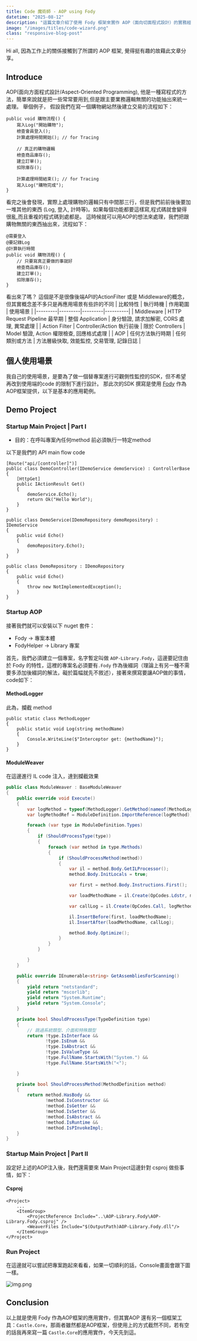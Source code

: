 ```yaml
---
title: Code 魔術師 - AOP using Fody
datetime: "2025-08-12"
description: "這篇文章介紹了使用 Fody 框架來實作 AOP（面向切面程式設計）的實務經驗。從實際工作需求出發，詳細說明了 AOP 的核心概念：把跟業務邏輯沒有直接關係、但又不可缺少的橫切關注點（像是日誌記錄、身份驗證、效能監控等等）從主要的業務程式碼中抽離出來處理"
image: "/images/titles/code-wizard.png"
class: "responsive-blog-post"
---
```


Hi all, 因為工作上的關係接觸到了所謂的 AOP 框架, 覺得挺有趣的故藉此文章分享。

## Introduce
AOP(面向方面程式設計/Aspect-Oriented Programming), 他是一種寫程式的方法，簡單來說就是把一些常常要用到,但是跟主要業務邏輯無關的功能抽出來統一處理。
舉個例子， 假設我們在寫一個購物網站然後建立交易的流程如下：
<!--more-->
```
public void 購物流程() {
    寫入Log("開始購物");  
    檢查會員登入();      
    計算處理時間開始(); // for Tracing 
    
    // 真正的購物邏輯
    檢查商品庫存();
    建立訂單();
    扣除庫存();
    
    計算處理時間結束(); // for Tracing
    寫入Log("購物完成");
}
```
看完之後會發現，實際上處理購物的邏輯只有中間那三行，但是我們前前後後要加一堆其他的東西 (Log, 登入, 計時等)。如果每個功能都要這樣寫,程式碼就會變得很亂,而且重複的程式碼到處都是。
這時候就可以用AOP的想法來處理，我們把跟購物無關的東西抽出來，流程如下：
```
@需要登入
@要記錄Log
@計算執行時間
public void 購物流程() {
    // 只要寫真正要做的事就好
    檢查商品庫存();
    建立訂單();
    扣除庫存();
}
```
看出來了嗎？ 這個是不是很像後端API的ActionFilter 或是 Middleware的概念，但其實概念差不多只是再應用場景有些許的不同
| 比較特性 | 執行時機 | 作用範圍 | 使用場景 |
|---------|---------|---------|----------|
| Middleware | HTTP Request Pipeline 最早期 | 整個 Application | 身分驗證, 請求加解密, CORS 處理, 異常處理 |
| Action Filter | Controller/Action 執行前後 | 限於 Controllers | Model 驗證, Action 權限檢查, 回應格式處理 |
| AOP | 任何方法執行時期 | 任何類別或方法 | 方法層級快取, 效能監控, 交易管理, 記錄日誌 |

## 個人使用場景
我自己的使用場景，是要為了做一個替專案進行可觀側性監控的SDK，但不希望再改到使用端的code 的限制下進行設計。
那此次的SDK 撰寫是使用 [Fody](https://github.com/Fody/Fody) 作為AOP框架提供，以下是基本的應用範例。

## Demo Project
### Startup Main Project | Part I
- 目的：在呼叫專案內任何method 前必須執行一特定method

以下是我們的 API main flow code 
```csharp=
[Route("api/[controller]")]
public class DemoController(IDemoService demoService) : ControllerBase
{
    [HttpGet]
    public IActionResult Get()
    {
        demoService.Echo();
        return Ok("Hello World");
    }
}

public class DemoService(IDemoRepository demoRepository) : IDemoService
{
    public void Echo()
    {
        demoRepository.Echo();
    }
}

public class DemoRepository : IDemoRepository
{
    public void Echo()
    {
        throw new NotImplementedException();
    }
}
```
### Startup AOP

接著我們就可以安裝以下 nuget 套件：
- Fody $\rightarrow$ 專案本體
- FodyHelper $\rightarrow$ Library 專案

首先，我們必須建立一個專案，名字暫定叫做 `AOP-Library.Fody`，這邊要記住由於 Fody 的特性，這裡的專案名必須要有`.Fody` 作為後綴詞（理論上有另一種不需要多添加後綴詞的解法，礙於篇幅就先不敘述），接著來撰寫要讓AOP做的事情，code如下：

#### MethodLogger
此為，攔截 method
```chsharp
public static class MethodLogger
{
    public static void Log(string methodName)
    {
        Console.WriteLine($"Interceptor get: {methodName}");
    }
}
```
#### ModuleWeaver
在這邊進行 IL code 注入，達到攔截效果
```csharp
public class ModuleWeaver : BaseModuleWeaver
{
    public override void Execute()
    {
        var logMethod = typeof(MethodLogger).GetMethod(nameof(MethodLogger.Log));
        var logMethodRef = ModuleDefinition.ImportReference(logMethod);

        foreach (var type in ModuleDefinition.Types)
        {
            if (ShouldProcessType(type))
            {
                foreach (var method in type.Methods)
                {
                    if (ShouldProcessMethod(method))
                    {
                        var il = method.Body.GetILProcessor();
                        method.Body.InitLocals = true;

                        var first = method.Body.Instructions.First();

                        var loadMethodName = il.Create(OpCodes.Ldstr, method.FullName);

                        var callLog = il.Create(OpCodes.Call, logMethodRef);

                        il.InsertBefore(first, loadMethodName);
                        il.InsertAfter(loadMethodName, callLog);

                        method.Body.Optimize();
                    }
                }
            }

        }
    }

    public override IEnumerable<string> GetAssembliesForScanning()
    {
        yield return "netstandard";
        yield return "mscorlib";
        yield return "System.Runtime";
        yield return "System.Console";
    }

    private bool ShouldProcessType(TypeDefinition type)
    {
        // 跳過系統類型、介面和特殊類型
        return !type.IsInterface &&
               !type.IsEnum &&
               !type.IsAbstract &&
               !type.IsValueType &&
               !type.FullName.StartsWith("System.") &&
               !type.FullName.StartsWith("<");

    }

    private bool ShouldProcessMethod(MethodDefinition method)
    {
        return method.HasBody &&
               !method.IsConstructor &&
               !method.IsGetter &&
               !method.IsSetter &&
               !method.IsAbstract &&
               !method.IsRuntime &&
               !method.IsPInvokeImpl;
    }
}
```

### Startup Main Project | Part II

設定好上述的AOP注入後，我們還需要來 Main Project這邊針對 csproj 做些事情，如下：
#### Csproj
```
<Project>
    ...
    <ItemGroup>
        <ProjectReference Include="..\AOP-Library.Fody\AOP-Library.Fody.csproj" />
        <WeaverFiles Include="$(OutputPath)AOP-Library.Fody.dll"/>
    </ItemGroup>
</Project>
```

### Run Project
在這邊就可以嘗試把專案跑起來看看，如果一切順利的話，Console畫面會跟下圖一樣。

![img.png](/images/AOP.png)

## Conclusion
以上就是使用 Fody 作為AOP框架的應用實作，但其實AOP 還有另一個框架工具：`Castle.Core`，那兩者雖然都是AOP框架，但使用上的方式截然不同，若有空的話我再來寫一篇 `Castle.Core`的應用實作，今天先到這。




